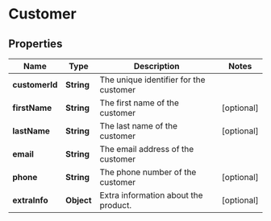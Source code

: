 

# Customer


## Properties

| Name | Type | Description | Notes |
|------------ | ------------- | ------------- | -------------|
|**customerId** | **String** | The unique identifier for the customer |  |
|**firstName** | **String** | The first name of the customer |  [optional] |
|**lastName** | **String** | The last name of the customer |  [optional] |
|**email** | **String** | The email address of the customer |  |
|**phone** | **String** | The phone number of the customer |  [optional] |
|**extraInfo** | **Object** | Extra information about the product. |  [optional] |



